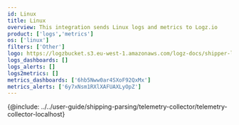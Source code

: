 ```yaml
---
id: Linux
title: Linux
overview: This integration sends Linux logs and metrics to Logz.io
product: ['logs','metrics']
os: ['linux']
filters: ['Other']
logo: https://logzbucket.s3.eu-west-1.amazonaws.com/logz-docs/shipper-logos/linux.svg
logs_dashboards: []
logs_alerts: []
logs2metrics: []
metrics_dashboards: ['6hb5Nww0ar4SXoF92QxMx']
metrics_alerts: ['6y7xNsm1RXlXAFUAXLyOpZ']
---
```


{@include: ../../user-guide/shipping-parsing/telemetry-collector/telemetry-collector-localhost}
